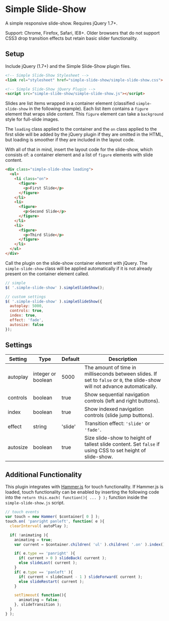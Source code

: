 # Simple Slide-Show

A simple responsive slide-show. Requires jQuery 1.7+.

Support: Chrome, Firefox, Safari, IE8+. Older browsers that do not support CSS3 drop transition effects but retain basic slider functionality.

## Setup

Include jQuery (1.7+) and the Simple Slide-Show plugin files.

```html
<!-- Simple Slide-Show Stylesheet -->
<link rel="stylesheet" href="simple-slide-show/simple-slide-show.css">

<!-- Simple Slide-Show jQuery Plugin -->
<script src="simple-slide-show/simple-slide-show.js"></script>
```

Slides are list items wrapped in a container element (classified `simple-slide-show` in the following example). Each list item contains a `figure` element that wraps slide content. This `figure` element can take a `background` style for full-slide images.

The `loading` class applied to the container and the `on` class applied to the first slide will be added by the jQuery plugin if they are omitted in the HTML, but loading is smoother if they are included in the layout code.

With all of that in mind, insert the layout code for the slide-show, which consists of: a container element and a list of `figure` elements with slide content.

```html
<div class="simple-slide-show loading">
  <ul>
    <li class="on">
      <figure>
        <p>First Slide</p>
      </figure>
    </li>
    <li>
      <figure>
        <p>Second Slide</p>
      </figure>
    </li>
    <li>
      <figure>
        <p>Third Slide</p>
      </figure>
    </li>
  </ul>
</div>
```

Call the plugin on the slide-show container element with jQuery. The `simple-slide-show` class will be applied automatically if it is not already present on the container element called.

```javascript
// simple
$( '.simple-slide-show' ).simpleSlideShow();

// custom settings
$( '.simple-slide-show' ).simpleSlideShow({
  autoplay: 5000,
  controls: true,
  index: true,
  effect: 'fade',
  autosize: false
});
```

## Settings

Setting | Type | Default | Description
--- | --- | --- | ---
autoplay | integer or boolean | 5000 | The amount of time in milliseconds between slides. If set to `false` or `0`, the slide-show will not advance automatically.
controls | boolean | true | Show sequential navigation controls (left and right buttons).
index | boolean | true | Show indexed navigation controls (slide jump buttons).
effect | string | 'slide' | Transition effect: `'slide'` or `'fade'`.
autosize | boolean | true | Size slide-show to height of tallest slide content. Set `false` if using CSS to set height of slide-show.

## Additional Functionality

This plugin integrates with [Hammer.js](https://github.com/hammerjs/hammer.js) for touch functionality. If Hammer.js is loaded, touch functionality can be enabled by inserting the following code into the `return this.each( function(){ ... } );` function inside the `simple-slide-show.js` script.

```javascript
// touch events
var touch = new Hammer( $container[ 0 ] );
touch.on( 'panright panleft', function( e ){
  clearInterval( autoPlay );

  if( !animating ){
    animating = true;
    var current = $container.children( 'ul' ).children( '.on' ).index();

    if( e.type == 'panright' ){
      if( current > 0 ) slideBack( current );
      else slideLast( current );
    }
    if( e.type == 'panleft' ){
      if( current < slideCount - 1 ) slideForward( current );
      else slideRestart( current );
    }

    setTimeout( function(){
      animating = false;
    }, slideTransition );
  }
} );
```